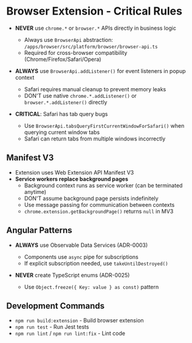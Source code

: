 # Browser Extension - Critical Rules

- **NEVER** use `chrome.*` or `browser.*` APIs directly in business logic
  - Always use `BrowserApi` abstraction: `/apps/browser/src/platform/browser/browser-api.ts`
  - Required for cross-browser compatibility (Chrome/Firefox/Safari/Opera)

- **ALWAYS** use `BrowserApi.addListener()` for event listeners in popup context
  - Safari requires manual cleanup to prevent memory leaks
  - DON'T use native `chrome.*.addListener()` or `browser.*.addListener()` directly

- **CRITICAL**: Safari has tab query bugs
  - Use `BrowserApi.tabsQueryFirstCurrentWindowForSafari()` when querying current window tabs
  - Safari can return tabs from multiple windows incorrectly

## Manifest V3

- Extension uses Web Extension API Manifest V3
- **Service workers replace background pages**
  - Background context runs as service worker (can be terminated anytime)
  - DON'T assume background page persists indefinitely
  - Use message passing for communication between contexts
  - `chrome.extension.getBackgroundPage()` returns `null` in MV3

## Angular Patterns

- **ALWAYS** use Observable Data Services (ADR-0003)
  - Components use `async` pipe for subscriptions
  - If explicit subscription needed, use `takeUntilDestroyed()`

- **NEVER** create TypeScript enums (ADR-0025)
  - Use `Object.freeze({ Key: value } as const)` pattern

## Development Commands

- `npm run build:extension` - Build browser extension
- `npm run test` - Run Jest tests
- `npm run lint` / `npm run lint:fix` - Lint code
